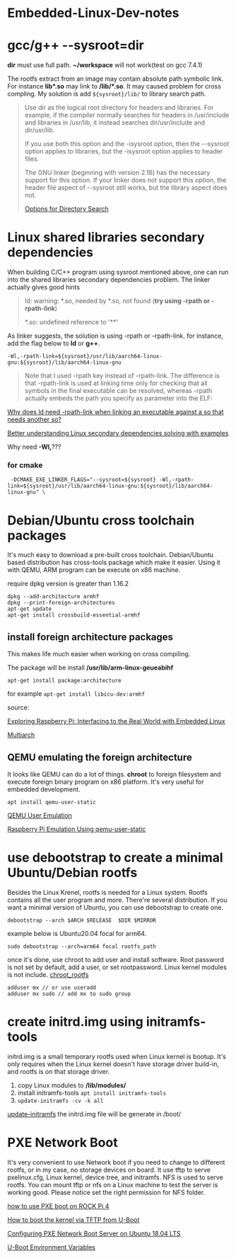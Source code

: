 # Embedded-Linux-Dev-notes

# gcc/g++ --sysroot=dir

**dir** must use full path. **~/workspace** will not work(test on gcc 7.4.1)

The rootfs extract from an image may contain absolute path symbolic link. For instance **lib\*.so** may link to **/lib/\*.so**. It may caused problem for cross compling. My solution is add `${sysroot}/lib/` to library search path.

>Use dir as the logical root directory for headers and libraries. For example, if the compiler normally searches for headers in /usr/include and libraries in /usr/lib, it instead searches dir/usr/include and dir/usr/lib.
>
>If you use both this option and the -isysroot option, then the --sysroot option applies to libraries, but the -isysroot option applies to header files.
>
>The GNU linker (beginning with version 2.16) has the necessary support for this option. If your linker does not support this option, the header file aspect of --sysroot still works, but the library aspect does not.
>
>[Options for Directory Search](https://gcc.gnu.org/onlinedocs/gcc/Directory-Options.html)

# Linux shared libraries secondary dependencies
When building C/C++ program using sysroot mentioned above, one can run into the shared libraries secondary dependencies problem. The linker actually gives good hints

>ld: warning: *.so, needed by *.so, not found (**try using -rpath or -rpath-link**)
>
>*.so: undefined reference to '**'

As linker suggests, the solution is using -rpath or -rpath-link.
for instance, add the flag below to **ld** or **g++**. 

`-Wl,-rpath-link=${sysroot}/usr/lib/aarch64-linux-gnu:${sysroot}/lib/aarch64-linux-gnu`

>Note that I used -rpath key instead of -rpath-link. The difference is that -rpath-link is used at linking time only for checking that all symbols in the final executable can be resolved, whereas -rpath actually embeds the path you specify as parameter into the ELF:

[Why does ld need -rpath-link when linking an executable against a so that needs another so?](https://stackoverflow.com/a/35748179)

[Better understanding Linux secondary dependencies solving with examples](http://www.kaizou.org/2015/01/linux-libraries.html)

Why need **-Wl,**???

### for cmake 
```
 -DCMAKE_EXE_LINKER_FLAGS="--sysroot=${sysroot} -Wl,-rpath-link=${sysroot}/usr/lib/aarch64-linux-gnu:${sysroot}/lib/aarch64-linux-gnu" \
```


# Debian/Ubuntu cross toolchain packages

It's much easy to download a pre-built cross toolchain. Debian/Ubuntu based distribution has cross-tools package which make it easier. Using it with QEMU, ARM program can be execute on x86 machine.

require dpkg version is greater than 1.16.2
```
dpkg --add-architecture armhf
dpkg --print-foreign-architectures
apt-get update
apt-get install crossbuild-essential-armhf
```
## install foreign architecture packages

This makes life much easier when working on cross compiling. 

The package will be install **/usr/lib/arm-linux-geueabihf**

`apt-get install package:architecture`

for example
`apt-get install libicu-dev:armhf`

source:

[Exploring Raspberry Pi: Interfacing to the Real World with Embedded Linux](http://exploringrpi.com/)

[Multiarch](https://wiki.debian.org/Multiarch/HOWTO)

## QEMU emulating the foreign architecture
It looks like QEMU can do a lot of things. **chroot** to foreign filesystem and execute foreign binary program on x86 platform. It's very useful for embedded development.

`apt install qemu-user-static`

[QEMU User Emulation](https://wiki.debian.org/QemuUserEmulation)

[Raspberry Pi Emulation Using qemu-user-static](https://wiki.debian.org/RaspberryPi/qemu-user-static)


# use debootstrap to create a minimal Ubuntu/Debian rootfs
Besides the Linux Krenel, rootfs is needed for a Linux system. Rootfs contains all the user program and more. There're several distribution. If you want a minimal version of Ubuntu, you can use debootstrap to create one.  

`debootstrap --arch $ARCH $RELEASE  $DIR $MIRROR`

example below is Ubuntu20.04 focal for arm64.

`sudo debootstrap --arch=arm64 focal rootfs_path`

once it's done, use chroot to add user and install software. Root password is not set by default, add a user, or set rootpassword. Linux kernel modules is not include. 
[chroot_rootfs](https://github.com/xuminready/chroot_rootfs)

```
adduser mx // or use useradd
adduser mx sudo // add mx to sudo group
```

# create initrd.img using initramfs-tools
initrd.img is a small temporary rootfs used when Linux kernel is bootup. It's only requires when the Linux kernel doesn't have storage driver build-in, and rootfs is on that storage driver. 
1. copy Linux modules to **/lib/modules/**
2. install initramfs-tools `apt install initramfs-tools`
3. `update-initramfs -cv -k all`

[update-initramfs](http://manpages.ubuntu.com/manpages/focal/man8/live-update-initramfs.8.html)
the initrd.img file will be generate in /boot/

# PXE Network Boot
It's very convenient to use Network boot if you need to change to different rootfs, or in my case, no storage devices on board. It use tftp to serve pxelinux.cfg, Linux kernel, device tree, and initramfs. NFS is used to serve rootfs. You can mount tftp or nfs on a Linux machine to test the server is working good. Please notice set the right permission for NFS folder.

[how to use PXE boot on ROCK Pi 4](https://wiki.radxa.com/Rockpi4/dev/u-boot/pxe)

[How to boot the kernel via TFTP from U-Boot](https://wiki.st.com/stm32mpu/wiki/How_to_boot_the_kernel_via_TFTP_from_U-Boot)

[Configuring PXE Network Boot Server on Ubuntu 18.04 LTS](https://linuxhint.com/pxe_boot_ubuntu_server/)

[U-Boot Environment Variables](https://www.denx.de/wiki/view/DULG/UBootEnvVariables)
